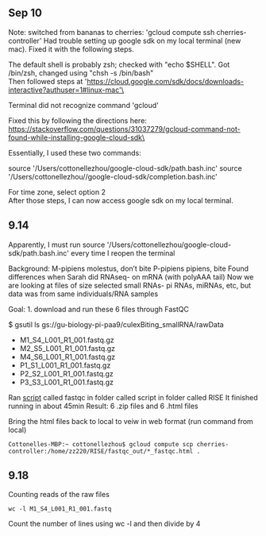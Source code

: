 ## Sep 10

Note: switched from bananas to cherries: 'gcloud compute ssh cherries-controller'
Had trouble setting up google sdk on my local terminal (new mac). Fixed it with the following steps. 

The default shell is probably zsh; checked with "echo $SHELL". Got /bin/zsh, changed using "chsh -s /bin/bash"\
Then followed steps at 'https://cloud.google.com/sdk/docs/downloads-interactive?authuser=1#linux-mac'\

Terminal did not recognize command 'gcloud'

Fixed this by following the directions here: https://stackoverflow.com/questions/31037279/gcloud-command-not-found-while-installing-google-cloud-sdk\

Essentially, I used these two commands:

source '/Users/cottonellezhou/google-cloud-sdk/path.bash.inc'
source '/Users/cottonellezhou//google-cloud-sdk/completion.bash.inc'

For time zone, select option 2\
After those steps, I can now access google sdk on my local terminal.

## 9.14

Apparently, I must run source '/Users/cottonellezhou/google-cloud-sdk/path.bash.inc' every time I reopen the terminal

Background: 
M-pipiens molestus, don’t bite
P-pipiens pipiens, bite
Found differences when Sarah did RNAseq- on mRNA (with polyAAA tail)
Now we are looking at files of size selected small RNAs- pi RNAs, miRNAs, etc, but data was from same individuals/RNA samples

Goal: 1. download and run these 6 files through FastQC

$ gsutil ls gs://gu-biology-pi-paa9/culexBiting_smallRNA/rawData

- M1_S4_L001_R1_001.fastq.gz
- M2_S5_L001_R1_001.fastq.gz
- M4_S6_L001_R1_001.fastq.gz
- P1_S1_L001_R1_001.fastq.gz
- P2_S2_L001_R1_001.fastq.gz
- P3_S3_L001_R1_001.fastq.gz

Ran [script](https://github.com/AngelaZhou779/RISE/blob/main/script/FastQC.sh) called fastqc in folder called script in folder called RISE
It finished running in about 45min
Result: 6 .zip files and 6 .html files

Bring the html files back to local to veiw in web format (run command from local)
```
Cottonelles-MBP:~ cottonellezhou$ gcloud compute scp cherries-controller:/home/zz220/RISE/fastqc_out/*_fastqc.html .
```

## 9.18

Counting reads of the raw files
```
wc -l M1_S4_L001_R1_001.fastq 
```
Count the number of lines using wc -l and then divide by 4



